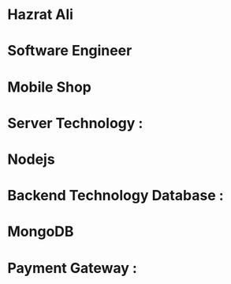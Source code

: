 # Hazrat Ali
# Software Engineer
# Mobile Shop


# Server Technology :
# Nodejs

# Backend Technology Database :
# MongoDB

# Payment Gateway :


